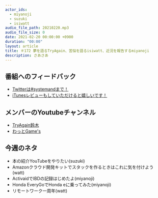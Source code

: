 ```yaml
---
actor_ids:
  - miyanoji
  - suzuki
  - isiwatt
audio_file_path: 20210220.mp3
audio_file_size: 0
date: 2021-02-20 00:00:00 +0900
duration: "00:00"
layout: article
title: ＃172 夢を語るTryAgain、苦悩を語るisiwatt、近況を報告するmiyanoji
description: さあさあ
---
```

## 番組へのフィードバック
* [Twitterは#systemandまで！](https://twitter.com/search?q=%23systemand)
* [iTunesレビューもしていただけると嬉しいです！](https://itunes.apple.com/jp/podcast/systemand-online/id1205168408?mt=2)

## メンバーのYoutubeチャンネル
* [TryAgain鈴木](https://www.youtube.com/channel/UCEyw4pWNI8M4Sg1bF1um5PQ)
* [わっとGame's](https://www.youtube.com/channel/UCd5bf_tDgYMtbKbnGNSW7-Q)

## 今週のネタ
* 本の紹介YouTubeをやりたい(suzuki)
* Amazonクラウド開発キットでスタックを作るときはこれに気を付けよう(watt) 
* ActivaidでIBDの記録はじめたよ(miyanoji)
* Honda EveryGoでHonda eに乗ってみた(miyanoji)
* リモートワーク一周年(watt)

